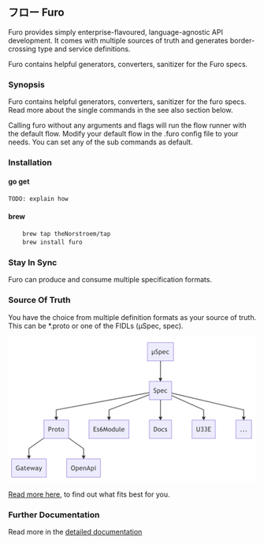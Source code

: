 ## フロー Furo

Furo provides simply enterprise-flavoured, language-agnostic API development.
It comes with multiple sources of truth and generates border-crossing type and service definitions.

Furo contains helpful generators, converters, sanitizer for the Furo specs.

### Synopsis

Furo contains helpful generators, converters, sanitizer for the furo specs.
Read more about the single commands in the see also section below.

Calling furo without any arguments and flags will run the flow runner with the default flow. 
Modify your default flow in the .furo config file to your needs. You can set any of the sub commands as default.

### Installation
#### go get
    TODO: explain how

#### brew

```bash
    brew tap theNorstroem/tap
    brew install furo
```

### Stay In Sync
Furo can produce and consume multiple specification formats.

### Source Of Truth
You have the choice from multiple definition formats as your source of truth. This can be *.proto or one of the FIDLs (µSpec, spec).

![µSpec as source of truth](docs/images/source_of_truth.png)

[Read more here](https://spectools.furo.pro/docs/sourceoftruth/), to find out what fits best for you.

### Further Documentation
Read more in the [detailed documentation](https://spectools.furo.pro)
